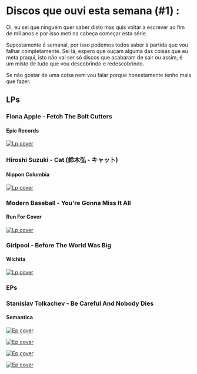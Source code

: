 # Discos que ouvi esta semana (#1) :

Oi, eu sei que ninguém quer saber disto mas quis voltar a escrever ao fim de mil anos e por isso meti na cabeça começar esta série. 

Supostamente é semanal, por isso podemos todos saber à partida que vou falhar completamente. Sei lá, espero que ouçam alguma das coisas que eu meta praqui, isto não vai ser só discos que acabaram de sair ou assim, é um misto de tudo que vou descobrindo e redescobrindo. 

Se não gostar de uma coisa nem vou falar porque honestamente tenho mais que fazer.


## LPs

### Fiona Apple - Fetch The Bolt Cutters

#### Epic Records

[![Lp cover](https://img.discogs.com/2i6CaAWMmwRgfEJEUfSzkJK_P4A=/fit-in/320x320/filters:strip_icc():format(jpeg):mode_rgb():quality(90)/discogs-images/R-15132572-1587112637-2271.jpeg.jpg)](https://open.spotify.com/album/0fO1KemWL2uCCQmM22iKlj?si=LWwLanXVR-2HsnZjUpOAcw)


### Hiroshi Suzuki - Cat (鈴木弘 - キャット) 

#### Nippon Columbia

[![Lp cover](https://img.discogs.com/QU1iN2KJqyhH91rZcK5EifStZ3Q=/fit-in/600x600/filters:strip_icc():format(jpeg):mode_rgb():quality(90)/discogs-images/R-14402865-1573820021-9236.jpeg.jpg)](https://open.spotify.com/album/7DIXqjTX8IlgSKRR7DrhB9?si=unRDhlgxSZ6mtBkphjlVGw)

### Modern Baseball - You're Gonna Miss It All

#### Run For Cover

[![Lp cover](https://f4.bcbits.com/img/a1051948489_16.jpg)](https://modernbaseballpa.bandcamp.com/album/youre-gonna-miss-it-all)

### Girlpool - Before The World Was Big

#### Wichita 

[![Lp cover](https://f4.bcbits.com/img/a2642826297_16.jpg)](https://girlpoool.bandcamp.com/album/before-the-world-was-big)

### EPs

### Stanislav Tolkachev - Be Careful And Nobody Dies

#### Semantica 

[![Ep cover](https://f4.bcbits.com/img/a2671046402_16.jpg)](https://semanticarecords.bandcamp.com/album/be-careful-and-nobody-dies-semantica-112)

[![Ep cover](https://f4.bcbits.com/img/a2013710666_16.jpg)](https://arielzetina.bandcamp.com/album/muas-at-the-end-of-the-world)

[![Ep cover](https://f4.bcbits.com/img/a0083551083_16.jpg)](https://runningbackrecords.bandcamp.com/album/garden-party)

[![Ep cover](https://f4.bcbits.com/img/a2738186777_16.jpg)](https://blankdogs.bandcamp.com/album/diana-the-herald)